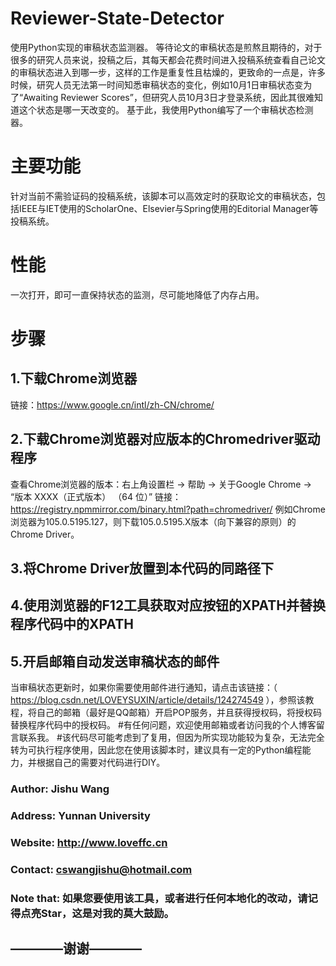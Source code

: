 # Reviewer-State-Detector
使用Python实现的审稿状态监测器。
等待论文的审稿状态是煎熬且期待的，对于很多的研究人员来说，投稿之后，其每天都会花费时间进入投稿系统查看自己论文的审稿状态进入到哪一步，这样的工作是重复性且枯燥的，更致命的一点是，许多时候，研究人员无法第一时间知悉审稿状态的变化，例如10月1日审稿状态变为了“Awaiting Reviewer Scores”，但研究人员10月3日才登录系统，因此其很难知道这个状态是哪一天改变的。
基于此，我使用Python编写了一个审稿状态检测器。
# 主要功能
针对当前不需验证码的投稿系统，该脚本可以高效定时的获取论文的审稿状态，包括IEEE与IET使用的ScholarOne、Elsevier与Spring使用的Editorial Manager等投稿系统。
# 性能
一次打开，即可一直保持状态的监测，尽可能地降低了内存占用。
# 步骤
## 1.下载Chrome浏览器
链接：https://www.google.cn/intl/zh-CN/chrome/
## 2.下载Chrome浏览器对应版本的Chromedriver驱动程序
查看Chrome浏览器的版本：右上角设置栏 -> 帮助 -> 关于Google Chrome -> “版本 XXXX（正式版本） （64 位）”
链接：https://registry.npmmirror.com/binary.html?path=chromedriver/
例如Chrome浏览器为105.0.5195.127，则下载105.0.5195.X版本（向下兼容的原则）的Chrome Driver。
## 3.将Chrome Driver放置到本代码的同路径下
## 4.使用浏览器的F12工具获取对应按钮的XPATH并替换程序代码中的XPATH
## 5.开启邮箱自动发送审稿状态的邮件
当审稿状态更新时，如果你需要使用邮件进行通知，请点击该链接：（ https://blog.csdn.net/LOVEYSUXIN/article/details/124274549 ），参照该教程，将自己的邮箱（最好是QQ邮箱）开启POP服务，并且获得授权码，将授权码替换程序代码中的授权码。
#有任何问题，欢迎使用邮箱或者访问我的个人博客留言联系我。
#该代码尽可能考虑到了复用，但因为所实现功能较为复杂，无法完全转为可执行程序使用，因此您在使用该脚本时，建议具有一定的Python编程能力，并根据自己的需要对代码进行DIY。
### Author: Jishu Wang
### Address: Yunnan University
### Website: http://www.loveffc.cn
### Contact: cswangjishu@hotmail.com
### Note that: 如果您要使用该工具，或者进行任何本地化的改动，请记得点亮Star，这是对我的莫大鼓励。
## ————谢谢————

